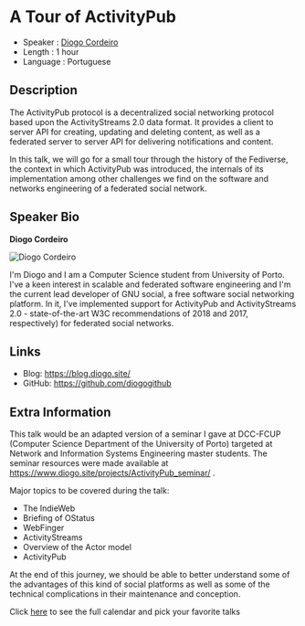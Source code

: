 A Tour of ActivityPub
=====================

* Speaker   : [Diogo Cordeiro](https://pixels.camp/diogogithub)
* Length    : 1 hour
* Language  : Portuguese

Description
-----------

The ActivityPub protocol is a decentralized social networking protocol based upon the ActivityStreams 2.0 data format. It provides a client to server API for creating, updating and deleting content, as well as a federated server to server API for delivering notifications and content.

In this talk, we will go for a small tour through the history of the Fediverse, the context in which ActivityPub was introduced, the internals of its implementation among other challenges we find on the software and networks engineering of a federated social network.

Speaker Bio
-----------

**Diogo Cordeiro**

![Diogo Cordeiro](https://raw.githubusercontent.com/PixelsCamp/talks/master/img/diogo_cordeiro.png)

I'm Diogo and I am a Computer Science student from University of Porto. I've a keen interest in scalable and federated software engineering and I'm the current lead developer of GNU social, a free software social networking platform. In it, I've implemented support for ActivityPub and ActivityStreams 2.0 - state-of-the-art W3C recommendations of 2018 and 2017, respectively) for federated social networks.

Links
-----

* Blog: https://blog.diogo.site/
* GitHub: https://github.com/diogogithub

Extra Information
-----------------

This talk would be an adapted version of a seminar I gave at DCC-FCUP (Computer Science Department of the University of Porto) targeted at Network and Information Systems Engineering master students. The seminar resources were made available at https://www.diogo.site/projects/ActivityPub_seminar/ .

Major topics to be covered during the talk:

- The IndieWeb
- Briefing of OStatus
- WebFinger
- ActivityStreams
- Overview of the Actor model
- ActivityPub

At the end of this journey, we should be able to better understand some of the advantages of this kind of social platforms as well as some of the technical complications in their maintenance and conception.

Click [here][1] to see the full calendar and pick your favorite talks

[1]: https://pixels.camp/schedule/
